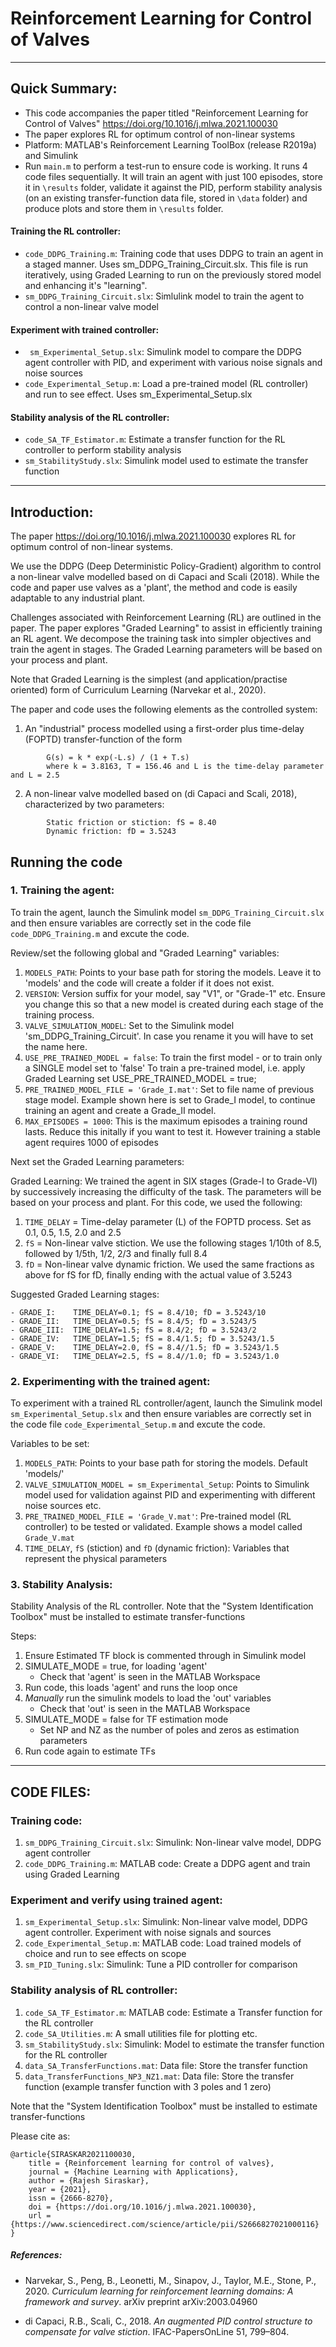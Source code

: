 # Reinforcement Learning for Control of Valves
---------------------------------------------------------------------------------------

## Quick Summary:
* This code accompanies the paper titled "Reinforcement Learning for Control of Valves" https://doi.org/10.1016/j.mlwa.2021.100030
* The paper explores RL for optimum control of non-linear systems
* Platform: MATLAB's Reinforcement Learning ToolBox (release R2019a) and Simulink
* Run `main.m` to perform a test-run to ensure code is working. It runs 4 code files sequentially. It will train an agent with just 100 episodes, store it in `\results` folder, validate it against the PID, perform stability analysis (on an existing transfer-function data file, stored in `\data` folder) and produce plots and store them in `\results` folder.

#### Training the RL controller:
* `code_DDPG_Training.m`: Training code that uses DDPG to train an agent in a staged manner. Uses sm_DDPG_Training_Circuit.slx. This file is run iteratively, using Graded Learning to run on the previously stored model and enhancing it's "learning".    
* `sm_DDPG_Training_Circuit.slx`: Simlulink model to train the agent to control a non-linear valve model

#### Experiment with trained controller: 
* ` sm_Experimental_Setup.slx`: Simulink model to compare the DDPG agent controller with PID, and experiment with various noise signals and noise sources
* `code_Experimental_Setup.m`: Load a pre-trained model (RL controller) and run to see effect. Uses sm_Experimental_Setup.slx 

#### Stability analysis of the RL controller: 
* `code_SA_TF_Estimator.m`: Estimate a transfer function for the RL controller to perform stability analysis
* `sm_StabilityStudy.slx`: Simulink model used to estimate the transfer function

---------------------------------------------------------------------------------------

## Introduction:

The paper https://doi.org/10.1016/j.mlwa.2021.100030 explores RL for optimum control of non-linear systems. 

We use the DDPG (Deep Deterministic Policy-Gradient) algorithm to control a non-linear valve modelled based on di Capaci and Scali (2018). While the code and paper use valves as a 'plant', the method and code is easily adaptable to any industrial plant.

Challenges associated with Reinforcement Learning (RL) are outlined in the paper. The paper explores "Graded Learning" to assist in efficiently training an RL agent. We decompose the training task into simpler objectives and train the agent in stages. The Graded Learning parameters will be based on your process and plant. 

Note that Graded Learning is the simplest (and application/practise oriented) form of Curriculum Learning (Narvekar et al., 2020). 

The paper and code uses the following elements as the controlled system:

1. An "industrial" process modelled using a first-order plus time-delay (FOPTD) transfer-function of the form
```
        G(s) = k * exp(-L.s) / (1 + T.s)
        where k = 3.8163, T = 156.46 and L is the time-delay parameter and L = 2.5
```
2. A non-linear valve modelled based on (di Capaci and Scali, 2018), characterized by two parameters:
```
		Static friction or stiction: fS = 8.40
		Dynamic friction: fD = 3.5243
```

## Running the code

### 1. Training the agent:

To train the agent, launch the Simulink model `sm_DDPG_Training_Circuit.slx` and then ensure variables are correctly set in the code file `code_DDPG_Training.m` and excute the code.  

Review/set the following global and "Graded Learning" variables:
1. `MODELS_PATH`: Points to your base path for storing the models. Leave it to 'models' and the code will create a folder if it does not exist.
2. `VERSION`: Version suffix for your model, say "V1", or "Grade-1" etc. Ensure you change this so that a new model is created during each stage of the training process. 
3. `VALVE_SIMULATION_MODEL`: Set to the Simulink model 'sm_DDPG_Training_Circuit'. In case you rename it you will have to set the name here.
4. `USE_PRE_TRAINED_MODEL = false`: To train the first model - or to train only a SINGLE model set to 'false'
	To train a pre-trained model, i.e. apply Graded Learning set USE_PRE_TRAINED_MODEL = true;
5. `PRE_TRAINED_MODEL_FILE = 'Grade_I.mat'`: Set to file name of previous stage model. Example shown here is set to Grade_I model, to continue training an agent and create a Grade_II model. 
6. `MAX_EPISODES = 1000`: This is the maximum episodes a training round lasts. Reduce this initally if you want to test it. However training a stable agent requires 1000 of episodes

Next set the  Graded Learning parameters:

Graded Learning: We trained the agent in SIX stages (Grade-I to Grade-VI) by successively increasing the difficulty of the task. The parameters will be based on your process and plant. For this code, we used the following:

1. `TIME_DELAY` = Time-delay parameter (L) of the FOPTD process. Set as 0.1, 0.5, 1.5, 2.0 and 2.5
2. `fS` = Non-linear valve stiction. We use the following stages 1/10th of 8.5, followed by 1/5th, 1/2, 2/3 and finally full 8.4
3. `fD` = Non-linear valve dynamic friction. We used the same fractions as above for fS for fD, finally ending with the actual value of 3.5243
		   
Suggested Graded Learning stages:
```
- GRADE_I:    TIME_DELAY=0.1; fS = 8.4/10; fD = 3.5243/10
- GRADE_II:   TIME_DELAY=0.5; fS = 8.4/5; fD = 3.5243/5
- GRADE_III:  TIME_DELAY=1.5; fS = 8.4/2; fD = 3.5243/2
- GRADE_IV:   TIME_DELAY=1.5; fS = 8.4/1.5; fD = 3.5243/1.5
- GRADE_V:    TIME_DELAY=2.0, fS = 8.4//1.5; fD = 3.5243/1.5
- GRADE_VI:   TIME_DELAY=2.5, fS = 8.4//1.0; fD = 3.5243/1.0
```

### 2. Experimenting with the trained agent:

To experiment with a trained RL controller/agent, launch the Simulink model `sm_Experimental_Setup.slx` and then ensure variables are correctly set in the code file `code_Experimental_Setup.m` and excute the code.

Variables to be set:
1. `MODELS_PATH`: Points to your base path for storing the models. Default 'models/'
2. `VALVE_SIMULATION_MODEL = sm_Experimental_Setup`: Points to Simulink model used for validation against PID and experimenting with different noise sources etc.
3. `PRE_TRAINED_MODEL_FILE = 'Grade_V.mat'`: Pre-trained model (RL controller) to be tested or validated. Example shows a model called `Grade_V.mat`
4. `TIME_DELAY`, `fS` (stiction) and `fD` (dynamic friction): Variables that represent the physical parameters

### 3. Stability Analysis:
Stability Analysis of the RL controller.
Note that the "System Identification Toolbox" must be installed to estimate transfer-functions

Steps:
1. Ensure Estimated TF block is commented through in Simulink model
2. SIMULATE_MODE = true, for loading 'agent'
      - Check that 'agent' is seen in the MATLAB Workspace
3. Run code, this loads 'agent' and runs the loop once
4. *Manually* run the simulink models to load the 'out' variables
      - Check that 'out' is seen in the MATLAB Workspace
5. SIMULATE_MODE = false for TF estimation mode
      - Set NP and NZ as the number of poles and zeros as estimation parameters
6. Run code again to estimate TFs
---------------------------------------------------------------------------------------

## CODE FILES:

### Training code:

1. `sm_DDPG_Training_Circuit.slx`: Simulink: Non-linear valve model, DDPG agent controller
2. `code_DDPG_Training.m`: MATLAB code: Create a DDPG agent and train using Graded Learning   


### Experiment and verify using trained agent:

1. `sm_Experimental_Setup.slx`:	Simulink: Non-linear valve model, DDPG agent controller. Experiment with noise signals and sources
2. `code_Experimental_Setup.m`:	MATLAB code: Load trained models of choice and run to see effects on scope
3. `sm_PID_Tuning.slx`:	Simulink: Tune a PID controller for comparison

### Stability analysis of RL controller:

1. `code_SA_TF_Estimator.m`: MATLAB code: Estimate a Transfer function for the RL controller
2. `code_SA_Utilities.m`: A small  utilities file for plotting etc.
3. `sm_StabilityStudy.slx`:  Simulink: Model to estimate the transfer function for the RL controller
4. `data_SA_TransferFunctions.mat`: Data file: Store the transfer function    
5. `data_TransferFunctions_NP3_NZ1.mat`: Data file: Store the transfer function (example transfer function with 3 poles and 1 zero)

Note that the "System Identification Toolbox" must be installed to estimate transfer-functions

Please cite as:
```
@article{SIRASKAR2021100030,
    title = {Reinforcement learning for control of valves},
    journal = {Machine Learning with Applications},
    author = {Rajesh Siraskar},
    year = {2021},
    issn = {2666-8270},
    doi = {https://doi.org/10.1016/j.mlwa.2021.100030},
    url = {https://www.sciencedirect.com/science/article/pii/S2666827021000116}
}
```

##### References:

* Narvekar, S., Peng, B., Leonetti, M., Sinapov, J., Taylor, M.E., Stone, P., 2020. *Curriculum learning for reinforcement learning domains: A framework and survey*. arXiv preprint arXiv:2003.04960

* di Capaci, R.B., Scali, C., 2018. *An augmented PID control structure to compensate for valve stiction*. IFAC-PapersOnLine 51, 799–804.